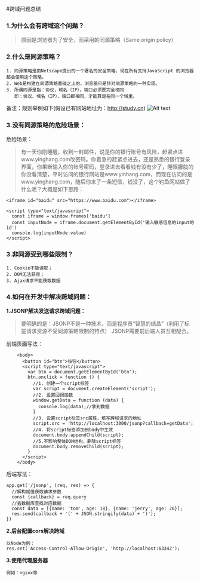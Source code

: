 #跨域问题总结

### 1.为什么会有跨域这个问题？
   > 原因是浏览器为了安全，而采用的同源策略（Same origin policy）

### 2.什么是同源策略？
    1. 同源策略是由Netscape提出的一个著名的安全策略，现在所有支持JavaScript 的浏览器都会使用这个策略。
    2. Web是构建在同源策略基础之上的，浏览器只是针对同源策略的一种实现。
    3. 所谓同源是指：协议，域名（IP），端口必须要完全相同
       即：协议、域名（IP）、端口都相同，才能算是在同一个域里。
备注：规则举例如下(假设已有网站地址为：http://study.cn)
![Alt text](https://s2.ax1x.com/2019/01/26/knAIit.png)

### 3.没有同源策略的危险场景：
危险场景：
> 有一天你刚睡醒，收到一封邮件，说是你的银行账号有风险，赶紧点进www.yinghang.com改密码。你着急的赶紧点进去，还是熟悉的银行登录界面，你果断输入你的账号密码，登录进去看看钱有没有少了，睡眼朦胧的你没看清楚，平时访问的银行网站是www.yinhang.com，而现在访问的是www.yinghang.com，随后你来了一条短信，钱没了，这个钓鱼网站做了什么呢？大概是如下思路：
	
	<iframe id="baidu" src="https://www.baidu.com"></iframe>
	
    <script type="text/javascript">
      const iframe = window.frames['baidu']
      const inputNode = iframe.document.getElementById('输入敏感信息的input的id')
      console.log(inputNode.value)
    </script>

### 3.非同源受到哪些限制？
    1. Cookie不能读取；
    2. DOM无法获得；
    3. Ajax请求不能获取数据

### 4.如何在开发中解决跨域问题：
**1.JSONP解决发送请求跨域问题：**
> 要明确的是：JSONP不是一种技术，而是程序员“智慧的结晶”（利用了标签请求资源不受同源策略限制的特点）
> JSONP需要前后端人员互相配合。

前端页面写法：

		<body>
		  <button id="btn">按钮</button>
		  <script type="text/javascript">
		    var btn = document.getElementById('btn');
		    btn.onclick = function () {
		      //1. 创建一个script标签
		      var script = document.createElement('script');
		      //2. 设置回调函数
		      window.getData = function (data) {
		        console.log(data);//拿到数据
		      }
		      //3. 设置script标签src属性，填写跨域请求的地址
		      script.src = 'http://localhost:3000/jsonp?callback=getData';
		      //4. 将script标签添加到body中生效
		      document.body.appendChild(script);
		      //5.不影响整体DOM结构，删除script标签
		      document.body.removeChild(script);
		    }
		  </script>
		</body>
后端写法：

	app.get('/jsonp', (req, res) => {
	  //解构赋值获取请求参数
	  const {callback} = req.query
	  //去数据库查找对应数据
	  const data = [{name: 'tom', age: 18}, {name: 'jerry', age: 20}];
	  res.send(callback + '(' + JSON.stringify(data) + ')');
	})

**2.后台配置cors解决跨域**

	以Node为例：
	res.set('Access-Control-Allow-Origin', 'http://localhost:63342');

**3.使用代理服务器**
	
	例如：nginx等